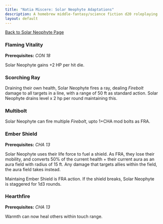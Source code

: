```yaml
---
title: "Natia Miscere: Solar Neophyte Adaptations"
description: A homebrew middle-fantasy/science fiction d20 roleplaying game system based on Pathfinder
layout: default
---
```


[Back to Solar Neophyte Page](/classes/third-layer/solar-neophyte)

### Flaming Vitality

**Prerequisites:** *CON 18*

Solar Neophyte gains +2 HP per hit die.

### Scorching Ray

Draining their own health, Solar Neophyte fires a ray, dealing *Firebolt* damage to all targets in a line, with a range of 50 ft as standard action. Solar Neophyte drains level x 2 hp per round maintaining this.

### Multibolt

Solar Neophyte can fire multiple *Firebolt*, upto 1+CHA mod bolts as FRA.

### Ember Shield

**Prerequisites:** *CHA 13*

Solar Neophyte uses their life force to fuel a shield. As FRA, they lose their mobility, and converts 50% of the current health + their current aura as an aura field with radius of 15 ft. Any damage that targets allies within the field, the aura field takes instead.

Maintaing Ember Shield is FRA action. If the shield breaks, Solar Neophyte is staggered for 1d3 rounds.

### Hearthfire

**Prerequisites:** *CHA 13*

Warmth can now heal others within touch range.
